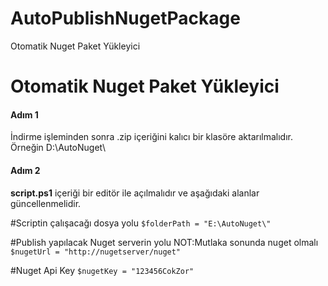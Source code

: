 # AutoPublishNugetPackage
Otomatik Nuget Paket Yükleyici

# Otomatik Nuget Paket Yükleyici

#### Adım 1
İndirme işleminden sonra .zip içeriğini kalıcı bir klasöre aktarılmalıdır. Örneğin D:\AutoNuget\

#### Adım 2 

**script.ps1**  içeriği bir editör ile açılmalıdır ve aşağıdaki alanlar güncellenmelidir.

#Scriptin çalışacağı dosya yolu
`$folderPath = "E:\AutoNuget\"` 

#Publish yapılacak Nuget serverin yolu NOT:Mutlaka sonunda nuget olmalı
`$nugetUrl = "http://nugetserver/nuget" `

#Nuget Api Key
`$nugetKey = "123456CokZor" `
